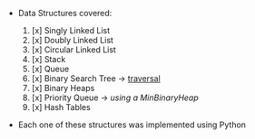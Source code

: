 * Data Structures covered:
    1. [x] Singly Linked List
    2. [x] Doubly Linked List
    3. [x] Circular Linked List
    4. [x] Stack
    5. [x] Queue
    6. [x] Binary Search Tree -> [traversal](https://github.com/yosoydead/Tree-Traversal)
    7. [x] Binary Heaps
    8. [x] Priority Queue -> *using a MinBinaryHeap*
    9. [x] Hash Tables

* Each one of these structures was implemented using Python